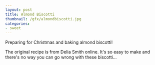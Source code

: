 ```yaml
---
layout: post
title: Almond Biscotti
thumbnail: /gfx/almondbiscotti.jpg
categories:
- sweet
---
```


Preparing for Christmas and baking almond biscotti!

The original recipe is from Delia Smith online. It's so easy to make and there's no way you can go wrong with these biscotti...

